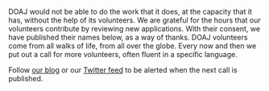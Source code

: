 DOAJ would not be able to do the work that it does, at the capacity that it has, without the help of its volunteers. We are grateful for the hours that our volunteers contribute by reviewing new applications. With their consent, we have published their names below, as a way of thanks.
DOAJ volunteers come from all walks of life, from all over the globe. Every now and then we put out a call for more volunteers, often fluent in a specific language.

Follow [our blog](https://blog.doaj.org/) or our [Twitter feed](http://twitter.com/doajplus) to be alerted when the next call is published.
